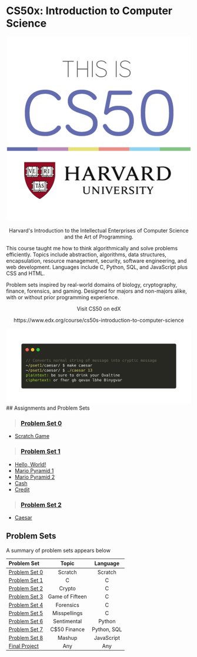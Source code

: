 # **CS50x: Introduction to Computer Science**
<p align="center">
  <img src="cs50-1.png" alt="drawing" width="500"/>
</p>
<p align="center">
Harvard's Introduction to the Intellectual Enterprises of Computer Science and the Art of Programming.
</p>
This course taught me how to think algorithmically and solve problems efficiently. Topics include abstraction, algorithms, data structures, encapsulation, resource management, security, software engineering, and web development. Languages include C, Python, SQL, and JavaScript plus CSS and HTML.

Problem sets inspired by real-world domains of biology, cryptography, finance, forensics, and gaming. Designed for majors and non-majors alike, with or without prior programming experience.

<p align="center">
Visit CS50 on edX
</p>
<p align="center">
https://www.edx.org/course/cs50s-introduction-to-computer-science
</p>

<img src="caesar1.png"/>
## Assignments and Problem Sets

> ### [**Problem Set 0**](/pset0)
- [Scratch Game](/pset0/scratch)
> ### [**Problem Set 1**](/pset1)
 - [Hello, World!](/pset1/hello.c)
 - [Mario Pyramid 1](/pset1/mario1.c)
 - [Mario Pyramid 2](/pset1/mario2.c)
 - [Cash](/pset1/cash.c)
 - [Credit](/pset1.credit.c)
 > ### [**Problem Set 2**](/pset2)
 - [Caesar](/pset1/caesar.c)
 
 ## Problem Sets

A summary of problem sets appears below

|Problem Set            |Topic  |Language|
|:----------------------|:-----:|:-------------:|
|[Problem Set 0](/pset0) |Scratch|Scratch|
|[Problem Set 1](/pset1) |C|C|
|[Problem Set 2](/pset2) |Crypto|C|
|[Problem Set 3](/pset3) |Game of Fifteen|C|
|[Problem Set 4](/pset4) |Forensics|C|
|[Problem Set 5](/pset5) |Misspellings|C|
|[Problem Set 6](/pset6) |Sentimental|Python|
|[Problem Set 7](/pset7) |C$50 Finance|Python, SQL|
|[Problem Set 8](/pset8) |Mashup|JavaScript|
|[Final Project](/final) |Any|Any|
